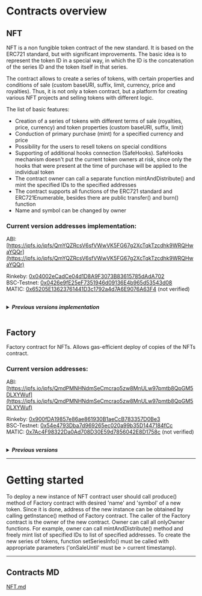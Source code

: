 <h1> Contracts overview </h1>
<h2> NFT </h2>

<p class="lead">

NFT is a non fungible token contract of the new standard. It is based on the ERC721 standard, but with significant improvements. 
The basic idea is to represent the token ID in a special way, in which the ID is the concatenation of the series ID and the token itself in that series. 

The contract allows to create a series of tokens, with certain properties and conditions of sale (custom baseURI, suffix, limit, currency, price and royalties). 
Thus, it is not only a token contract, but a platform for creating various NFT projects and selling tokens with different logic. 

The list of basic features:
- Creation of a series of tokens with different terms of sale (royalties, price, currency) and token properties (custom baseURI, suffix, limit)
- Conduction of primary purchase (mint) for a specified currency and price
- Possibility for the users to resell tokens on special conditions
- Supporting of additional hooks connection (SafeHooks). SafeHooks mechanism doesn't put the current token owners at risk, since only the hooks that were present at the time of purchase will be applied to the individual token
- The contract owner can call a separate function mintAndDistribute() and mint the specified IDs to the specified addresses 
- The contract supports all functions of the ERC721 standard and ERC721Enumerable, besides there are public transfer() and burn() function
- Name and symbol can be changed by owner

<h3> Current version addresses implementation: </h3>

ABI: [https://ipfs.io/ipfs/QmYQZRcsV6sfVWwVK5FG67g2XcTqkTzcdhk9WRQHwaYQQr](https://ipfs.io/ipfs/QmYQZRcsV6sfVWwVK5FG67g2XcTqkTzcdhk9WRQHwaYQQr)

Rinkeby: [0x04002eCadCe04d1D8A9F3073B83615785dAdA702](https://rinkeby.etherscan.io/address/0x04002eCadCe04d1D8A9F3073B83615785dAdA702#code)<br>
BSC-Testnet: [0x0426e9fE25eF7351946d09136E4b965d53543d08](https://testnet.bscscan.com/address/0x0426e9fE25eF7351946d09136E4b965d53543d08#code)<br>
MATIC: [0x65205E13623761441D3c1792a4d7A6E9076A63F4](https://polygonscan.com/address/0x65205E13623761441D3c1792a4d7A6E9076A63F4#code) (not verified)<br>


<br>
<details>
<summary><b><i>Previous versions implementation</i></b></summary>
------------------------------<br>

ABI: [https://ipfs.io/ipfs/QmdTf3217bra8Jm1egyKkEDBeJfhJfvJ3jhicoDfrhYEGH](https://ipfs.io/ipfs/QmdTf3217bra8Jm1egyKkEDBeJfhJfvJ3jhicoDfrhYEGH)

Rinkeby: [0x5633652F103793fE25465CF04291788B7d8EFAC7](https://rinkeby.etherscan.io/address/0x5633652F103793fE25465CF04291788B7d8EFAC7#code)<br>
BSC-Testnet: [0x814E71E5d6F7F06512bF6db6b00730d75960Dbae](https://testnet.bscscan.com/address/0x814E71E5d6F7F06512bF6db6b00730d75960Dbae#code)<br>
MATIC: [0x7156BE8D65404b6b2F4aEBd70e6a1Bd538358BE6](https://polygonscan.com/address/0x7156BE8D65404b6b2F4aEBd70e6a1Bd538358BE6#code) (not verified)<br>

------------------------------<br>

Rinkeby: [0x0b20A09f61D8d8755BFD8dD084eB3078Bed29514](https://rinkeby.etherscan.io/address/0x0b20A09f61D8d8755BFD8dD084eB3078Bed29514#code)<br>
BSC-Testnet: [0x699e94b92fa331dE1e702332a5fb6b565Eb0D49a](https://testnet.bscscan.com/address/0x699e94b92fa331dE1e702332a5fb6b565Eb0D49a#code)<br>
MATIC: [0x2EA8BF5091B081aFf7C26d0aB6Bbe386cc9666B7](https://polygonscan.com/address/0x2EA8BF5091B081aFf7C26d0aB6Bbe386cc9666B7#code) (not verified)<br>
------------------------------<br>

Rinkeby: [0xF0DeBed25eC8ef805280eE8d3e546EE827C6Bc87](https://rinkeby.etherscan.io/address/0xF0DeBed25eC8ef805280eE8d3e546EE827C6Bc87#code)<br>
BSC-Testnet: [0x59021Cb2448a3af840112eC2de878d8B7d4C1b4E](https://testnet.bscscan.com/address/0x59021Cb2448a3af840112eC2de878d8B7d4C1b4E#code)<br>
MATIC: [0x910F345AC291d22B1188338c9F4e4a91E9EA2A47](https://polygonscan.com/address/0x910F345AC291d22B1188338c9F4e4a91E9EA2A47#code) (not verified)<br>
------------------------------<br>

Rinkeby: [0x78613Cc32ecA27DEC6f42BC08990CDB06D6b4Df6](https://rinkeby.etherscan.io/address/0x78613Cc32ecA27DEC6f42BC08990CDB06D6b4Df6#code)<br>
Polygon: 0x159a0e4b698a21B7E50Ec5D06921d73dEFf89510 (not verified)<br>
------------------------------<br>
</details>

<br>
<h2> Factory </h2>
Factory contract for NFTs. Allows gas-efficient deploy of copies of the NFTs contract.

<h3> Current version addresses: </h3>

ABI: [https://ipfs.io/ipfs/QmdPMNHNdmSeCmcrao5zw8MnULw97pmtb8QpGM5DLXYWuf](https://ipfs.io/ipfs/QmdPMNHNdmSeCmcrao5zw8MnULw97pmtb8QpGM5DLXYWuf)

Rinkeby: [0x900fDA19857e86ae861930B1aeCcB783357D0Be3](https://rinkeby.etherscan.io/address/0x900fDA19857e86ae861930B1aeCcB783357D0Be3#code)<br>
BSC-Testnet: [0x54e4793Dba7d969265ec020a99b35D1447184fCc](https://testnet.bscscan.com/address/0x54e4793Dba7d969265ec020a99b35D1447184fCc#code)<br>
MATIC: [0x7Ac4F98322Da0Ad708D30E59d7856042E8D1758c](https://polygonscan.com/address/0x7Ac4F98322Da0Ad708D30E59d7856042E8D1758c#code) (not verified)<br>

<br>
<details>
<summary><b><i>Previous versions</i></b></summary>

------------------------------<br>

ABI: [https://ipfs.io/ipfs/QmdPMNHNdmSeCmcrao5zw8MnULw97pmtb8QpGM5DLXYWuf](https://ipfs.io/ipfs/QmdPMNHNdmSeCmcrao5zw8MnULw97pmtb8QpGM5DLXYWuf)

Rinkeby: [0xf38F70F637124dEaa836D5bB35ce880FEf4786A8](https://rinkeby.etherscan.io/address/0xf38F70F637124dEaa836D5bB35ce880FEf4786A8#code)<br>
BSC-Testnet: [0x611b4a14e76973d1928B9B0F45022FDf841de50a](https://testnet.bscscan.com/address/0x611b4a14e76973d1928B9B0F45022FDf841de50a#code)<br>
MATIC: [0x80098e58Cb1e593Cf9C046b90057e0890AB7e596](https://polygonscan.com/address/0x80098e58Cb1e593Cf9C046b90057e0890AB7e596#code) (not verified)<br>
------------------------------<br>

Rinkeby: [0x6619495634eA889c73FD51aD60276F104735AbDe](https://rinkeby.etherscan.io/address/0x6619495634eA889c73FD51aD60276F104735AbDe#code)<br>
BSC-Testnet: [0x730d471fC842a6D9822e444e9cce0EB253DCceDc](https://testnet.bscscan.com/address/0x730d471fC842a6D9822e444e9cce0EB253DCceDc#code)<br>
MATIC: [0xd4220E0BaB13520356e0A103C68d1896476dbC7C](https://polygonscan.com/address/0xd4220E0BaB13520356e0A103C68d1896476dbC7C#code) (not verified)<br>
------------------------------<br>

Rinkeby: [0x1411384E65547569657172F6d474Ecf21EE172dD](https://rinkeby.etherscan.io/address/0x1411384E65547569657172F6d474Ecf21EE172dD#code)<br>
BSC-Testnet: [0xe05B713E968246aE8B829df8FD5a088879594d6F](https://testnet.bscscan.com/address/0xe05B713E968246aE8B829df8FD5a088879594d6F#code)<br>
MATIC: [0x427CD51e32DE879B0b4c220396A2ea7172dD7ec2](https://polygonscan.com/address/0x427CD51e32DE879B0b4c220396A2ea7172dD7ec2#code) (not verified)<br>
------------------------------<br>

Rinkeby: [0x4a273f42F320E015Db1F741E17E517F6aF1E4D9B](https://rinkeby.etherscan.io/address/0x4a273f42F320E015Db1F741E17E517F6aF1E4D9B#code)<br>
Polygon: 0xEd99D3bf50e76c257F1b197796c5df8B27F73986 (not verified)<br>
------------------------------<br>
</details>


 <hr>
<h1> Getting started </h1>
To deploy a new instance of NFT contract user should call produce() method of Factory contract with desired 'name' and 'symbol' of a new token. 
Since it is done, address of the new instance can be obtained by calling getInstance() method of Factory contract. 
The caller of the Factory contract is the owner of the new contract. Owner can call all onlyOwner functions. 
For example, owner can call mintAndDistribute() method and freely mint list of specified IDs to list of specified addresses. 
To create the new series of tokens, function setSeriesInfo() must be called with appropriate parameters ('onSaleUntil' must be > current timestamp).

<hr>

## Contracts MD
[NFT.md](docs/contracts/v2/NFTMain.md)<br>
